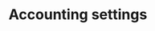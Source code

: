 ---
title: Accounting settings
sidebar_position: 5
description: Accounting settings
toc_min_heading_level: 2
toc_max_heading_level: 6
tags:
  - Invoice
  - Company Settings
  - Accounting
---